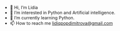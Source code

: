 - 👋 Hi, I’m Lidia
- 👀 I’m interested in Python and Artificial intelligence.
- 🌱 I’m currently learning Python.
- 📫 How to reach me lidiqpopdimitrova@gmail.com

